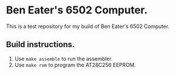 # Ben Eater's 6502 Computer.

This is a test repository for my build of Ben Eater's 6502 Computer. 

## Build instructions.

1. Use `make assemble` to run the assembler. 
2. Use `make rom` to program the AT28C256 EEPROM. 

